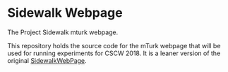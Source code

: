 # Sidewalk Webpage
The Project Sidewalk mturk webpage.

This repository holds the source code for the mTurk webpage that will be used for running experiments for CSCW 2018. It is a leaner version of the original [SidewalkWebPage](https://github.com/ProjectSidewalk/SidewalkWebpage).


